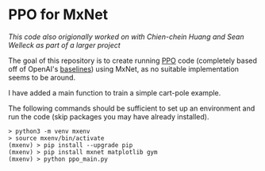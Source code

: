 # PPO for MxNet
*This code also origionally worked on with Chien-chein Huang and Sean Welleck as
part of a larger project*

The goal of this repository is to create running [PPO](https://openai.com/blog/openai-baselines-ppo/)
code (completely based off
of OpenAI's [baselines](https://github.com/openai/baselines)) using MxNet, as
no suitable implementation seems to be around.

I have added a main function to train a simple cart-pole example.

The following commands should be sufficient to set up an environment and run
the code (skip packages you may have already installed).

```
> python3 -m venv mxenv
> source mxenv/bin/activate
(mxenv) > pip install --upgrade pip
(mxenv) > pip install mxnet matplotlib gym
(mxenv) > python ppo_main.py
```
